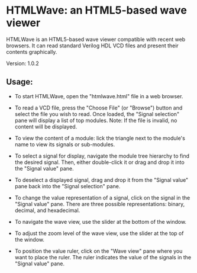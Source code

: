 HTMLWave: an HTML5-based wave viewer
====================================

HTMLWave is an HTML5-based wave viewer compatible with recent web browsers. It
can read standard Verilog HDL VCD files and present their contents graphically.

Version: 1.0.2

Usage:
------

 * To start HTMLWave, open the "htmlwave.html" file in a web browser.

 * To read a VCD file, press the "Choose File" (or "Browse") button and select
   the file you wish to read. Once loaded, the "Signal selection" pane will
   display a list of top modules. Note: If the file is invalid, no content will
   be displayed.

 * To view the content of a module: lick the triangle next to the module's name
   to view its signals or sub-modules.

 * To select a signal for display, navigate the module tree hierarchy to find
   the desired signal. Then, either double-click it or drag and drop it into
   the "Signal value" pane.

 * To deselect a displayed signal, drag and drop it from the "Signal value"
   pane back into the "Signal selection" pane.

 * To change the value representation of a signal, click on the signal in the
   "Signal value" pane. There are three possible representations: binary,
   decimal, and hexadecimal.

 * To navigate the wave view, use the slider at the bottom of the window.

 * To adjust the zoom level of the wave view, use the slider at the top of the
   window.

 * To position the value ruler, click on the "Wave view" pane where you want to
   place the ruler. The ruler indicates the value of the signals in the "Signal
   value" pane.
